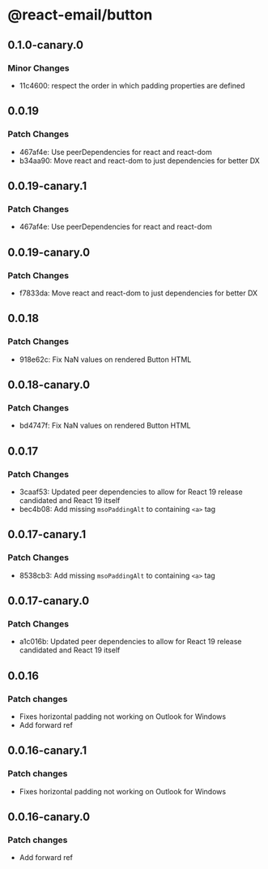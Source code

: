 # @react-email/button

## 0.1.0-canary.0

### Minor Changes

- 11c4600: respect the order in which padding properties are defined

## 0.0.19

### Patch Changes

- 467af4e: Use peerDependencies for react and react-dom
- b34aa90: Move react and react-dom to just dependencies for better DX

## 0.0.19-canary.1

### Patch Changes

- 467af4e: Use peerDependencies for react and react-dom

## 0.0.19-canary.0

### Patch Changes

- f7833da: Move react and react-dom to just dependencies for better DX

## 0.0.18

### Patch Changes

- 918e62c: Fix NaN values on rendered Button HTML

## 0.0.18-canary.0

### Patch Changes

- bd4747f: Fix NaN values on rendered Button HTML

## 0.0.17

### Patch Changes

- 3caaf53: Updated peer dependencies to allow for React 19 release candidated and React 19 itself
- bec4b08: Add missing `msoPaddingAlt` to containing `<a>` tag

## 0.0.17-canary.1

### Patch Changes

- 8538cb3: Add missing `msoPaddingAlt` to containing `<a>` tag

## 0.0.17-canary.0

### Patch Changes

- a1c016b: Updated peer dependencies to allow for React 19 release candidated and React 19 itself

## 0.0.16

### Patch changes

- Fixes horizontal padding not working on Outlook for Windows
- Add forward ref

## 0.0.16-canary.1

### Patch changes

- Fixes horizontal padding not working on Outlook for Windows

## 0.0.16-canary.0

### Patch changes

- Add forward ref
